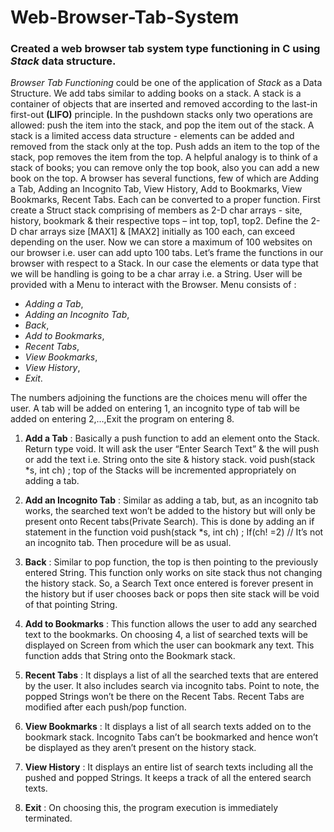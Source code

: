 # Web-Browser-Tab-System
### Created a **web browser tab system** type functioning in C using _Stack_ data structure.
_Browser Tab Functioning_ could be one of the application of _Stack_ as a Data Structure. We add tabs similar to adding books on a stack. A stack is a container of objects that are inserted and removed according to the last-in first-out **(LIFO)** principle. In the pushdown stacks only two operations are allowed: push the item into the stack, and pop the item out of the stack. A stack is a limited access data structure - elements can be added and removed from the stack only at the top. Push adds an item to the top of the stack, pop removes the item from the top. A helpful analogy is to think of a stack of books; you can remove only the top book, also you can add a new book on the top. A browser has several functions, few of which are Adding a Tab, Adding an Incognito Tab, View History, Add to Bookmarks, View Bookmarks, Recent Tabs. Each can be converted to a proper function. First create a Struct stack comprising of members as 2-D char arrays - site, history, bookmark & their respective tops – int top, top1, top2. Define the 2-D char arrays size [MAX1] & [MAX2] initially as 100 each, can exceed depending on the user. Now we can store a maximum of 100 websites on our browser i.e. user can add upto 100 tabs. Let’s frame the functions in our browser with respect to a Stack. In our case the elements or data type that we will be handling is going to be a char array i.e. a String. User will be provided with a Menu to interact with the Browser. 
Menu consists of :

-  _Adding a Tab_, 
-  _Adding an Incognito Tab_,
- _Back_, 
- _Add to Bookmarks_, 
- _Recent Tabs_, 
- _View Bookmarks_, 
- _View History_, 
- _Exit_. 

The numbers adjoining the functions are the choices menu will offer the user. A tab will be added on entering 1, an incognito type of tab will be added on entering 2,…,Exit the program on entering 8. 

1. **Add a Tab** : Basically a push function to add an element onto 
the Stack. Return type void. It will ask the user “Enter Search
Text” & the will push or add the text i.e. String onto the site 
& history stack. 
void push(stack *s, int ch) ;
top of the Stacks will be incremented appropriately on 
adding a tab. 

2. **Add an Incognito Tab** : Similar as adding a tab, but, as an 
incognito tab works, the searched text won’t be added to 
the history but will only be present onto Recent tabs(Private 
Search). This is done by adding an if statement in the 
function void push(stack *s, int ch) ;
If(ch! =2) // It’s not an incognito tab. 
Then procedure will be as usual. 

3. **Back** : Similar to pop function, the top is then pointing to the 
previously entered String. This function only works on site
stack thus not changing the history stack. So, a Search Text once 
entered is forever present in the history but if user chooses back
 or pops then site stack will be void of that pointing String. 

4. **Add to Bookmarks** : This function allows the user to add any 
searched text to the bookmarks. On choosing 4, a list of 
searched texts will be displayed on Screen from which the 
user can bookmark any text. This function adds that String 
onto the Bookmark stack. 

5. **Recent Tabs** : It displays a list of all the searched texts that 
are entered by the user. It also includes search via incognito 
tabs. Point to note, the popped Strings won’t be there on 
the Recent Tabs. Recent Tabs are modified after each 
push/pop function. 

6. **View Bookmarks** : It displays a list of all search texts added 
on to the bookmark stack. Incognito Tabs can’t be 
bookmarked and hence won’t be displayed as they aren’t 
present on the history stack. 

7. **View History** : It displays an entire list of search texts 
including all the pushed and popped Strings. It keeps a track 
of all the entered search texts. 

8. **Exit** : On choosing this, the program execution is immediately terminated.

